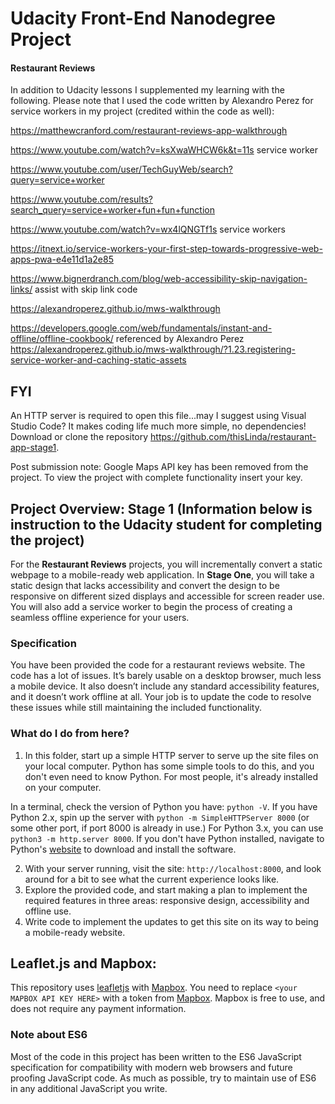 # Udacity Front-End Nanodegree Project

#### Restaurant Reviews

In addition to Udacity lessons I supplemented my learning with the following. Please note that I used the code written by Alexandro Perez for service workers in my project (credited within the code as well):

https://matthewcranford.com/restaurant-reviews-app-walkthrough

https://www.youtube.com/watch?v=ksXwaWHCW6k&t=11s service worker

https://www.youtube.com/user/TechGuyWeb/search?query=service+worker

https://www.youtube.com/results?search_query=service+worker+fun+fun+function

https://www.youtube.com/watch?v=wx4lQNGTf1s service workers

https://itnext.io/service-workers-your-first-step-towards-progressive-web-apps-pwa-e4e11d1a2e85

https://www.bignerdranch.com/blog/web-accessibility-skip-navigation-links/ assist with skip link code

https://alexandroperez.github.io/mws-walkthrough

https://developers.google.com/web/fundamentals/instant-and-offline/offline-cookbook/ referenced by Alexandro Perez https://alexandroperez.github.io/mws-walkthrough/?1.23.registering-service-worker-and-caching-static-assets

## FYI

An HTTP server is required to open this file...may I suggest using Visual Studio Code? It makes coding life much more simple, no dependencies! Download or clone the repository https://github.com/thisLinda/restaurant-app-stage1.

Post submission note: Google Maps API key has been removed from the project. To view the project with complete functionality insert your key.

## Project Overview: Stage 1 (Information below is instruction to the Udacity student for completing the project)

For the **Restaurant Reviews** projects, you will incrementally convert a static webpage to a mobile-ready web application. In **Stage One**, you will take a static design that lacks accessibility and convert the design to be responsive on different sized displays and accessible for screen reader use. You will also add a service worker to begin the process of creating a seamless offline experience for your users.

### Specification

You have been provided the code for a restaurant reviews website. The code has a lot of issues. It’s barely usable on a desktop browser, much less a mobile device. It also doesn’t include any standard accessibility features, and it doesn’t work offline at all. Your job is to update the code to resolve these issues while still maintaining the included functionality.

### What do I do from here?

1. In this folder, start up a simple HTTP server to serve up the site files on your local computer. Python has some simple tools to do this, and you don't even need to know Python. For most people, it's already installed on your computer.

In a terminal, check the version of Python you have: `python -V`. If you have Python 2.x, spin up the server with `python -m SimpleHTTPServer 8000` (or some other port, if port 8000 is already in use.) For Python 3.x, you can use `python3 -m http.server 8000`. If you don't have Python installed, navigate to Python's [website](https://www.python.org/) to download and install the software.

2. With your server running, visit the site: `http://localhost:8000`, and look around for a bit to see what the current experience looks like.
3. Explore the provided code, and start making a plan to implement the required features in three areas: responsive design, accessibility and offline use.
4. Write code to implement the updates to get this site on its way to being a mobile-ready website.

## Leaflet.js and Mapbox:

This repository uses [leafletjs](https://leafletjs.com/) with [Mapbox](https://www.mapbox.com/). You need to replace `<your MAPBOX API KEY HERE>` with a token from [Mapbox](https://www.mapbox.com/). Mapbox is free to use, and does not require any payment information.

### Note about ES6

Most of the code in this project has been written to the ES6 JavaScript specification for compatibility with modern web browsers and future proofing JavaScript code. As much as possible, try to maintain use of ES6 in any additional JavaScript you write.

